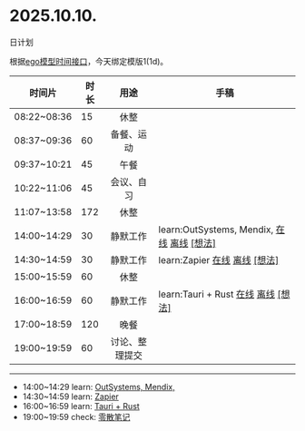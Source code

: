 # 2025.10.10.
日计划

根据[ego模型时间接口](https://gitee.com/hyg/blog/blob/master/timeflow.md)，今天绑定模版1(1d)。

| 时间片 | 时长 | 用途 | 手稿 |
| --- | --- | :---: | --- |
| 08:22~08:36 | 15 | 休整 |  |
| 08:37~09:36 | 60 | 备餐、运动 |  |
| 09:37~10:21 | 45 | 午餐 |  |
| 10:22~11:06 | 45 | 会议、自习 |  |
| 11:07~13:58 | 172 | 休整 |  |
| 14:00~14:29 | 30 | 静默工作 | learn:OutSystems, Mendix, [在线](http://simp.ly/p/8t3vlk) [离线](../../draft/2025/20251010140000.md) <a href="mailto:huangyg@mars22.com?subject=关于2025.10.10.[learn:OutSystems, Mendix,]任务&body=日期: 20251010%0D%0A序号: 5%0D%0A手稿:../../draft/2025/20251010140000.md%0D%0A---请勿修改邮件主题及以上内容 从下一行开始写您的想法---%0D%0A">[想法]</a> |
| 14:30~14:59 | 30 | 静默工作 | learn:Zapier [在线](http://simp.ly/p/5k9gJy) [离线](../../draft/2025/20251010143000.md) <a href="mailto:huangyg@mars22.com?subject=关于2025.10.10.[learn:Zapier]任务&body=日期: 20251010%0D%0A序号: 6%0D%0A手稿:../../draft/2025/20251010143000.md%0D%0A---请勿修改邮件主题及以上内容 从下一行开始写您的想法---%0D%0A">[想法]</a> |
| 15:00~15:59 | 60 | 休整 |  |
| 16:00~16:59 | 60 | 静默工作 | learn:Tauri + Rust [在线](http://simp.ly/p/4QDThK) [离线](../../draft/2025/20251010160000.md) <a href="mailto:huangyg@mars22.com?subject=关于2025.10.10.[learn:Tauri + Rust]任务&body=日期: 20251010%0D%0A序号: 8%0D%0A手稿:../../draft/2025/20251010160000.md%0D%0A---请勿修改邮件主题及以上内容 从下一行开始写您的想法---%0D%0A">[想法]</a> |
| 17:00~18:59 | 120 | 晚餐 |  |
| 19:00~19:59 | 60 | 讨论、整理提交 |  |

---

- 14:00~14:29	learn: [OutSystems, Mendix,](../../draft/2025/20251010.01.md)
- 14:30~14:59	learn: [Zapier](../../draft/2025/20251010.02.md)
- 16:00~16:59	learn: [Tauri + Rust](../../draft/2025/20251010.03.md)
- 19:00~19:59	check: [零散笔记](../../draft/2025/20251010.04.md)
